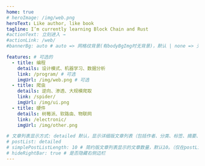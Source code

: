 ```yaml
---
home: true
# heroImage: /img/web.png
heroText: Like author, like book
tagline: I’m currently learning Block Chain and Rust
#actionText: 立刻进入 →
#actionLink: /web/
#bannerBg: auto # auto => 网格纹背景(有bodyBgImg时无背景)，默认 | none => 无 | '大图地址' | background: 自定义背景样式       提示：如发现文本颜色不适应你的背景时可以到palette.styl修改$bannerTextColor变量

features: # 可选的
  - title: 编程
    details: 设计模式、机器学习、数据分析
    link: /program/ # 可选
    imgUrl: /img/web.png # 可选
  - title: 爬虫
    details: 逆向、渗透、大规模爬取
    link: /spider/
    imgUrl: /img/ui.png
  - title: 硬件
    details: 树莓派、软路由、物联网
    link: /electronic/
    imgUrl: /img/other.png

# 文章列表显示方式: detailed 默认，显示详细版文章列表（包括作者、分类、标签、摘要、分页等）| simple => 显示简约版文章列表（仅标题和日期）| none 不显示文章列表
# postList: detailed
# simplePostListLength: 10 # 简约版文章列表显示的文章数量，默认10。（仅在postList设置为simple时生效）
# hideRightBar: true # 是否隐藏右侧边栏
---
```

